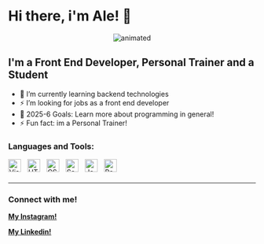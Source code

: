 # Hi there, i'm Ale! 👋 

<p align="center">
  <img src="https://c.tenor.com/KBnATdctL1MAAAAC/jujutsu-kaisen-jujutsu-kaisen-dance.gif" alt="animated" />
</p>

## I'm a Front End Developer, Personal Trainer and a Student

- 🌱 I’m currently learning backend technologies
- ⚡ I’m looking for jobs as a front end developer
- 🥅 2025-6 Goals: Learn more about programming in general!
- ⚡ Fun fact: im a Personal Trainer!



### Languages and Tools:

<img align="left" alt="Visual Studio Code" width="26px" src="https://cdn.jsdelivr.net/gh/devicons/devicon/icons/vscode/vscode-original.svg" style="padding-right:10px;" />
<img align="left" alt="HTML5" width="26px" src="https://cdn.jsdelivr.net/gh/devicons/devicon/icons/html5/html5-original.svg" style="padding-right:10px;" />
<img align="left" alt="CSS3" width="26px" src="https://cdn.jsdelivr.net/gh/devicons/devicon/icons/css3/css3-original.svg" style="padding-right:10px;" />
<img align="left" alt="Sass" width="26px" src="https://cdn.jsdelivr.net/gh/devicons/devicon/icons/sass/sass-original.svg" style="padding-right:10px;" />
<img align="left" alt="JavaScript" width="26px" src="https://cdn.jsdelivr.net/gh/devicons/devicon/icons/javascript/javascript-original.svg" style="padding-right:10px;" />
<img align="left" alt="React" width="26px" src="https://cdn.jsdelivr.net/gh/devicons/devicon/icons/react/react-original.svg" style="padding-right:10px;" />

<br />
<br />

---

### Connect with me!

[**My Instagram!**](https://www.instagram.com/ale_otero2/ "My Instagram!")

[**My Linkedin!**](https://www.linkedin.com/in/alejandro-otero-656a3518a/ "My Linkedin!")

